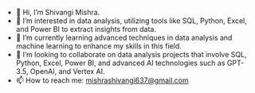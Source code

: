 

- 👋 Hi, I’m Shivangi Mishra.
- 👀 I’m interested in data analysis, utilizing tools like SQL, Python, Excel, and Power BI to extract insights from data.
- 🌱 I’m currently learning advanced techniques in data analysis and machine learning to enhance my skills in this field.
- 💞️ I’m looking to collaborate on data analysis projects that involve SQL, Python, Excel, Power BI, and advanced AI technologies such as GPT-3.5, OpenAI, and Vertex AI.
- 📫 How to reach me: mishrashivangi637@gmail.com 
